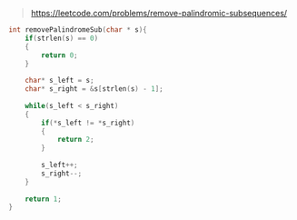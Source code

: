 > https://leetcode.com/problems/remove-palindromic-subsequences/

``` c
int removePalindromeSub(char * s){
    if(strlen(s) == 0)
    {
        return 0;
    }
    
    char* s_left = s;
    char* s_right = &s[strlen(s) - 1];
    
    while(s_left < s_right)
    {
        if(*s_left != *s_right)
        {
            return 2;
        }
        
        s_left++;
        s_right--;
    }
    
    return 1;
}
```